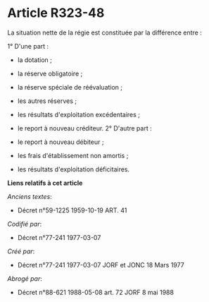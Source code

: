 # Article R323-48

La situation nette de la régie est constituée par la différence entre   : 

1° D'une part :

- la dotation ;

- la réserve obligatoire ;

- la réserve spéciale de réévaluation ;

- les autres réserves ;

- les résultats d'exploitation excédentaires ;

- le report à nouveau créditeur. 2° D'autre part :

- le report à nouveau débiteur ;

- les frais d'établissement non amortis ;

- les résultats d'exploitation déficitaires.

**Liens relatifs à cet article**

_Anciens textes_:

  - Décret n°59-1225 1959-10-19 ART. 41

_Codifié par_:

  - Décret n°77-241 1977-03-07

_Créé par_:

  - Décret n°77-241 1977-03-07 JORF et JONC 18 Mars 1977

_Abrogé par_:

  - Décret n°88-621 1988-05-08 art. 72 JORF 8 mai 1988
